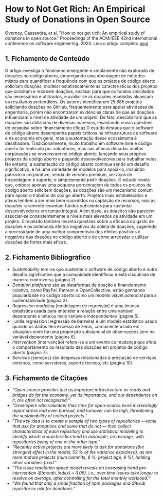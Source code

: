 # How to Not Get Rich: An Empirical Study of Donations in Open Source


Overney, Cassandra, et al. "How to not get rich: An empirical study of donations in open source." Proceedings of the ACM/IEEE 42nd international conference on software engineering. 2020. Leia o artigo completo [aqui](https://par.nsf.gov/servlets/purl/10190350)

## 1. Fichamento de Conteúdo


O artigo investiga o fenômeno emergente e amplamente não explorado de doações no código aberto, empregando uma abordagem de métodos mistos para quantificar a frequência com que os projetos de código aberto solicitam doações, modelar estatisticamente as características dos projetos que solicitam e recebem doações, analisar para que os fundos solicitados são necessários e utilizados, e avaliar se as doações recebidas alcançam os resultados pretendidos. Os autores identificaram 25.885 projetos solicitando doações no GitHub, frequentemente para apoiar atividades de engenharia, porém não encontraram evidências claras de que as doações influenciam o nível de atividade de um projeto. De fato, descobriram que as doações são utilizadas de diversas maneiras, levantando novas questões de pesquisa sobre financiamento eficaz.O estudo destaca que o software de código aberto desempenha papéis críticos na infraestrutura de software e na economia em geral, mas a sustentação desse ecossistema é desafiadora. Tradicionalmente, muito trabalho em software livre e código aberto foi realizado por voluntários, mas nas últimas décadas muitas corporações se envolveram no código aberto, lançando seus próprios projetos de código aberto e pagando desenvolvedores para trabalhar neles. No entanto, a sustentação do código aberto continua sendo um desafio significativo, e há uma variedade de modelos para apoiá-lo, incluindo patrocínio corporativo, venda de versões premium, serviços de hospedagem e suporte, e simplesmente pedir doações. O estudo revela que, embora apenas uma pequena porcentagem de todos os projetos de código aberto solicitem doações, as doações são um mecanismo comum para apoiar o trabalho de código aberto. Projetos mais estabelecidos e ativos tendem a ser mais bem-sucedidos na captação de recursos, mas as doações raramente levantam fundos suficientes para sustentar desenvolvedores em tempo integral. Além disso, as doações não parecem associar-se consistentemente a níveis mais elevados de atividade em um projeto. É revelado também levanta questões sobre a eficácia do gasto de doações e os potenciais efeitos negativos da coleta de doações, sugerindo a necessidade de uma melhor compreensão dos efeitos positivos e negativos das doações no código aberto e de como arrecadar e utilizar doações de forma mais eficaz.

## 2. Fichamento Bibliográfico 


* _Sustainability_ tem-se que sustentar o software de código aberto é outro desafio significativo que a comunidade identificou e está discutindo de maneira controversa (página 2).
* _Donation platforms_ são as plataformas de doação e financiamento coletivo, como PayPal, Patreon e OpenCollective, estão ganhando popularidade no código aberto como um modelo viável potencial para a sustentabilidade (página 3).
* _Regression modeling_ (modelagem de regressão) é uma técnica estatística usada para entender a relação entre uma variável dependente e uma ou mais variáveis independentes (página 5).
* _urdle regression (regressão de barreira) é um modelo estatístico usado quando os dados têm excesso de zeros, comumente usado em situações onde há uma proporção substancial de observações zero na variável dependente (página 6).
* _Intervention_ (intervenção) refere-se a um evento ou mudança que afeta o comportamento ou resultado das doações em projetos de código aberto (página 7).
* _Services_ (serviços) são despesas relacionadas à prestação de serviços externos, como servidores, suporte técnico, etc (página 10).

## 3. Fichamento de Citações 


* _"Open source provides just as important infrastructure as roads and bridges do for the economy, yet its importance, and our dependence on it, are often not recognized._"
* _"Developers who volunteer their time for open-source work increasingly report stress and even burnout, and turnover can be high, threatening the sustainability of critical projects."_
* _"The key idea is to create a sample of two types of repositories —some that ask for donations and some that do not — then collect characteristics of each repository and use statistical modeling to identify which characteristics tend to associate, on average, with repositories being of one or the other type."_
* _"Recently active projects are more likely to ask for donations (the strongest effect in the model, 53 % of the variance explained), as are more mature projects (num commits, 8 %; project age, 9 %), holding other variables fixed."_
* _"The issue resolution speed model reveals an increasing trend pre-intervention (β(month_index) = 0.05), i.e., over time issues take longer to resolve on average, after controlling for the total monthly workload."_
* _"We found that only a small fraction of npm packages and GitHub repositories ask for donations."_
